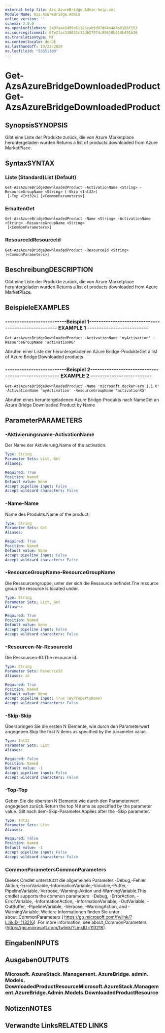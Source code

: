 ```yaml
---
external help file: Azs.AzureBridge.Admin-help.xml
Module Name: Azs.AzureBridge.Admin
online version: ''
schema: 2.0.0
ms.openlocfilehash: 2a9faaa3495e61186cab9d97d04e4d4b8186f152
ms.sourcegitcommit: 67e2fac338031c33db27974c89618b614b491b36
ms.translationtype: MT
ms.contentlocale: de-DE
ms.lasthandoff: 10/22/2020
ms.locfileid: "93851100"
---
```

# <span data-ttu-id="7bb7a-101">Get-AzsAzureBridgeDownloadedProduct</span><span class="sxs-lookup"><span data-stu-id="7bb7a-101">Get-AzsAzureBridgeDownloadedProduct</span></span>

## <span data-ttu-id="7bb7a-102">Synopsis</span><span class="sxs-lookup"><span data-stu-id="7bb7a-102">SYNOPSIS</span></span>
<span data-ttu-id="7bb7a-103">Gibt eine Liste der Produkte zurück, die von Azure Marketplace heruntergeladen wurden.</span><span class="sxs-lookup"><span data-stu-id="7bb7a-103">Returns a list of products downloaded from Azure MarketPlace.</span></span>

## <span data-ttu-id="7bb7a-104">Syntax</span><span class="sxs-lookup"><span data-stu-id="7bb7a-104">SYNTAX</span></span>

### <span data-ttu-id="7bb7a-105">Liste (Standard)</span><span class="sxs-lookup"><span data-stu-id="7bb7a-105">List (Default)</span></span>
```
Get-AzsAzureBridgeDownloadedProduct -ActivationName <String> -ResourceGroupName <String> [-Skip <Int32>]
 [-Top <Int32>] [<CommonParameters>]
```

### <span data-ttu-id="7bb7a-106">Erhalten</span><span class="sxs-lookup"><span data-stu-id="7bb7a-106">Get</span></span>
```
Get-AzsAzureBridgeDownloadedProduct -Name <String> -ActivationName <String> -ResourceGroupName <String>
 [<CommonParameters>]
```

### <span data-ttu-id="7bb7a-107">ResourceId</span><span class="sxs-lookup"><span data-stu-id="7bb7a-107">ResourceId</span></span>
```
Get-AzsAzureBridgeDownloadedProduct -ResourceId <String> [<CommonParameters>]
```

## <span data-ttu-id="7bb7a-108">Beschreibung</span><span class="sxs-lookup"><span data-stu-id="7bb7a-108">DESCRIPTION</span></span>
<span data-ttu-id="7bb7a-109">Gibt eine Liste der Produkte zurück, die von Azure Marketplace heruntergeladen wurden.</span><span class="sxs-lookup"><span data-stu-id="7bb7a-109">Returns a list of products downloaded from Azure MarketPlace.</span></span>

## <span data-ttu-id="7bb7a-110">Beispiele</span><span class="sxs-lookup"><span data-stu-id="7bb7a-110">EXAMPLES</span></span>

### <span data-ttu-id="7bb7a-111">--------------------------Beispiel 1--------------------------</span><span class="sxs-lookup"><span data-stu-id="7bb7a-111">-------------------------- EXAMPLE 1 --------------------------</span></span>
```
Get-AzsAzureBridgeDownloadedProduct -ActivationName 'myActivation' -ResourceGroupName 'activationRG'
```

<span data-ttu-id="7bb7a-112">Abrufen einer Liste der heruntergeladenen Azure Bridge-Produkte</span><span class="sxs-lookup"><span data-stu-id="7bb7a-112">Get a list of Azure Bridge Downloaded products</span></span>

### <span data-ttu-id="7bb7a-113">--------------------------Beispiel 2--------------------------</span><span class="sxs-lookup"><span data-stu-id="7bb7a-113">-------------------------- EXAMPLE 2 --------------------------</span></span>
```
Get-AzsAzureBridgeDownloadedProduct -Name 'microsoft.docker-arm.1.1.0' -ActivationName 'myActivation' -ResourceGroupName 'activationRG'
```

<span data-ttu-id="7bb7a-114">Abrufen eines heruntergeladenen Azure Bridge-Produkts nach Name</span><span class="sxs-lookup"><span data-stu-id="7bb7a-114">Get an Azure Bridge Downloaded Product by Name</span></span>

## <span data-ttu-id="7bb7a-115">Parameter</span><span class="sxs-lookup"><span data-stu-id="7bb7a-115">PARAMETERS</span></span>

### <span data-ttu-id="7bb7a-116">-Aktivierungsname</span><span class="sxs-lookup"><span data-stu-id="7bb7a-116">-ActivationName</span></span>
<span data-ttu-id="7bb7a-117">Der Name der Aktivierung.</span><span class="sxs-lookup"><span data-stu-id="7bb7a-117">Name of the activation.</span></span>

```yaml
Type: String
Parameter Sets: List, Get
Aliases: 

Required: True
Position: Named
Default value: None
Accept pipeline input: False
Accept wildcard characters: False
```

### <span data-ttu-id="7bb7a-118">-Name</span><span class="sxs-lookup"><span data-stu-id="7bb7a-118">-Name</span></span>
<span data-ttu-id="7bb7a-119">Name des Produkts.</span><span class="sxs-lookup"><span data-stu-id="7bb7a-119">Name of the product.</span></span>

```yaml
Type: String
Parameter Sets: Get
Aliases: 

Required: True
Position: Named
Default value: None
Accept pipeline input: False
Accept wildcard characters: False
```

### <span data-ttu-id="7bb7a-120">-ResourceGroupName</span><span class="sxs-lookup"><span data-stu-id="7bb7a-120">-ResourceGroupName</span></span>
<span data-ttu-id="7bb7a-121">Die Ressourcengruppe, unter der sich die Ressource befindet.</span><span class="sxs-lookup"><span data-stu-id="7bb7a-121">The resource group the resource is located under.</span></span>

```yaml
Type: String
Parameter Sets: List, Get
Aliases: 

Required: True
Position: Named
Default value: None
Accept pipeline input: False
Accept wildcard characters: False
```

### <span data-ttu-id="7bb7a-122">-Resourcen-Nr</span><span class="sxs-lookup"><span data-stu-id="7bb7a-122">-ResourceId</span></span>
<span data-ttu-id="7bb7a-123">Die Ressourcen-ID.</span><span class="sxs-lookup"><span data-stu-id="7bb7a-123">The resource id.</span></span>

```yaml
Type: String
Parameter Sets: ResourceId
Aliases: id

Required: True
Position: Named
Default value: None
Accept pipeline input: True (ByPropertyName)
Accept wildcard characters: False
```

### <span data-ttu-id="7bb7a-124">-Skip</span><span class="sxs-lookup"><span data-stu-id="7bb7a-124">-Skip</span></span>
<span data-ttu-id="7bb7a-125">Überspringen Sie die ersten N Elemente, wie durch den Parameterwert angegeben.</span><span class="sxs-lookup"><span data-stu-id="7bb7a-125">Skip the first N items as specified by the parameter value.</span></span>

```yaml
Type: Int32
Parameter Sets: List
Aliases: 

Required: False
Position: Named
Default value: -1
Accept pipeline input: False
Accept wildcard characters: False
```

### <span data-ttu-id="7bb7a-126">-Top</span><span class="sxs-lookup"><span data-stu-id="7bb7a-126">-Top</span></span>
<span data-ttu-id="7bb7a-127">Geben Sie die obersten N Elemente wie durch den Parameterwert angegeben zurück.</span><span class="sxs-lookup"><span data-stu-id="7bb7a-127">Return the top N items as specified by the parameter value.</span></span>
<span data-ttu-id="7bb7a-128">Gilt nach dem-Skip-Parameter.</span><span class="sxs-lookup"><span data-stu-id="7bb7a-128">Applies after the -Skip parameter.</span></span>

```yaml
Type: Int32
Parameter Sets: List
Aliases: 

Required: False
Position: Named
Default value: -1
Accept pipeline input: False
Accept wildcard characters: False
```

### <span data-ttu-id="7bb7a-129">CommonParameters</span><span class="sxs-lookup"><span data-stu-id="7bb7a-129">CommonParameters</span></span>
<span data-ttu-id="7bb7a-130">Dieses Cmdlet unterstützt die allgemeinen Parameter:-Debug,-Fehler Aktion,-ErrorVariable,-InformationVariable,-Variable,-Puffer,-PipelineVariable,-Verbose,-Warning-Aktion und-WarningVariable.</span><span class="sxs-lookup"><span data-stu-id="7bb7a-130">This cmdlet supports the common parameters: -Debug, -ErrorAction, -ErrorVariable, -InformationAction, -InformationVariable, -OutVariable, -OutBuffer, -PipelineVariable, -Verbose, -WarningAction, and -WarningVariable.</span></span> <span data-ttu-id="7bb7a-131">Weitere Informationen finden Sie unter about_CommonParameters ( https://go.microsoft.com/fwlink/?LinkID=113216) .</span><span class="sxs-lookup"><span data-stu-id="7bb7a-131">For more information, see about_CommonParameters (https://go.microsoft.com/fwlink/?LinkID=113216).</span></span>

## <span data-ttu-id="7bb7a-132">Eingaben</span><span class="sxs-lookup"><span data-stu-id="7bb7a-132">INPUTS</span></span>

## <span data-ttu-id="7bb7a-133">Ausgaben</span><span class="sxs-lookup"><span data-stu-id="7bb7a-133">OUTPUTS</span></span>

### <span data-ttu-id="7bb7a-134">Microsoft. AzureStack. Management. AzureBridge. admin. Models. DownloadedProductResource</span><span class="sxs-lookup"><span data-stu-id="7bb7a-134">Microsoft.AzureStack.Management.AzureBridge.Admin.Models.DownloadedProductResource</span></span>

## <span data-ttu-id="7bb7a-135">Notizen</span><span class="sxs-lookup"><span data-stu-id="7bb7a-135">NOTES</span></span>

## <span data-ttu-id="7bb7a-136">Verwandte Links</span><span class="sxs-lookup"><span data-stu-id="7bb7a-136">RELATED LINKS</span></span>

